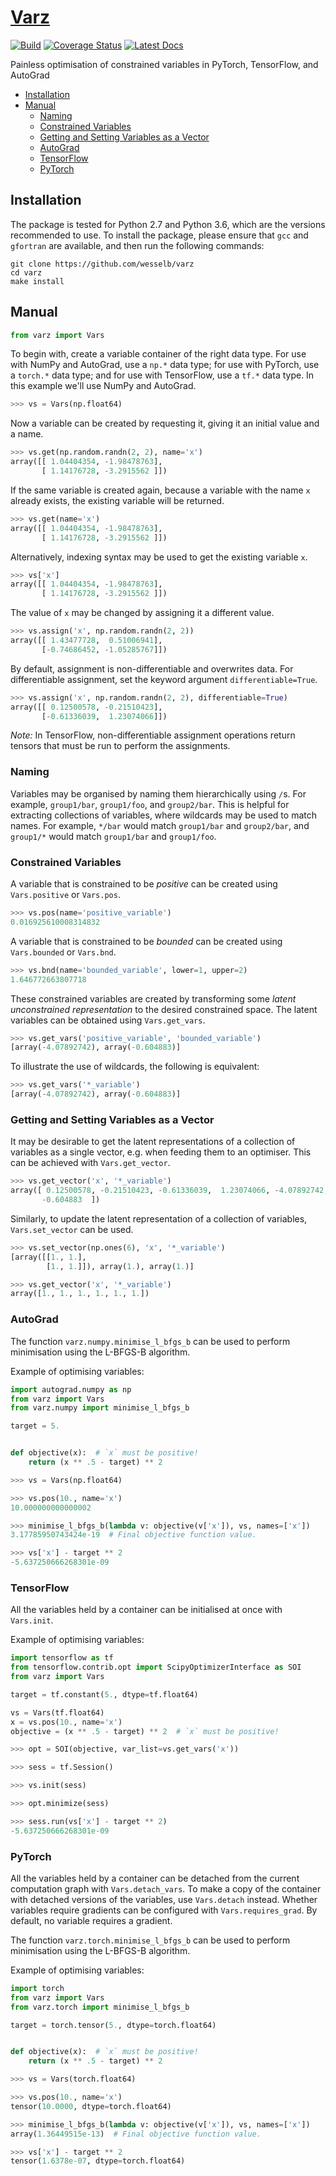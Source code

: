 # [Varz](http://github.com/wesselb/varz)

[![Build](https://travis-ci.org/wesselb/varz.svg?branch=master)](https://travis-ci.org/wesselb/varz)
[![Coverage Status](https://coveralls.io/repos/github/wesselb/varz/badge.svg?branch=master&service=github)](https://coveralls.io/github/wesselb/varz?branch=master)
[![Latest Docs](https://img.shields.io/badge/docs-latest-blue.svg)](https://wesselb.github.io/varz)

Painless optimisation of constrained variables in PyTorch, TensorFlow, and 
AutoGrad

* [Installation](#installation)
* [Manual](#manual)
    - [Naming](#naming)
    - [Constrained Variables](#constrained-variables)
    - [Getting and Setting Variables as a Vector](#getting-and-setting-variables-as-a-vector)
    - [AutoGrad](#autograd)
    - [TensorFlow](#tensorflow)
    - [PyTorch](#pytorch)

## Installation

The package is tested for Python 2.7 and Python 3.6, which are the versions 
recommended to use.
To install the package, please ensure that `gcc` and `gfortran` are 
available, and then run the following commands:

```
git clone https://github.com/wesselb/varz
cd varz
make install
```

## Manual

```python
from varz import Vars
```

To begin with, create a variable container of the right data type.
For use with NumPy and AutoGrad, use a `np.*` data type;
for use with PyTorch, use a `torch.*` data type;
and for use with TensorFlow, use a `tf.*` data type.
In this example we'll use NumPy and AutoGrad.

```python
>>> vs = Vars(np.float64)
```

Now a variable can be created by requesting it, giving it an initial value and
a name.
 
```python
>>> vs.get(np.random.randn(2, 2), name='x')
array([[ 1.04404354, -1.98478763],
       [ 1.14176728, -3.2915562 ]])
```

If the same variable is created again, because a variable with the name `x` 
already exists, the existing variable will be returned.

```python
>>> vs.get(name='x')
array([[ 1.04404354, -1.98478763],
       [ 1.14176728, -3.2915562 ]])
```

Alternatively, indexing syntax may be used to get the existing variable `x`.

```python
>>> vs['x']
array([[ 1.04404354, -1.98478763],
       [ 1.14176728, -3.2915562 ]])
```

The value of `x` may be changed by assigning it a different value.

```python
>>> vs.assign('x', np.random.randn(2, 2))
array([[ 1.43477728,  0.51006941],
       [-0.74686452, -1.05285767]])
```

By default, assignment is non-differentiable and overwrites data.
For differentiable assignment, set the keyword argument `differentiable=True`.

```python
>>> vs.assign('x', np.random.randn(2, 2), differentiable=True)
array([[ 0.12500578, -0.21510423],
       [-0.61336039,  1.23074066]])
```

*Note:* In TensorFlow, non-differentiable assignment operations return tensors 
that must be run to perform the assignments.

### Naming

Variables may be organised by naming them hierarchically using `/`s. 
For example, `group1/bar`, `group1/foo`, and `group2/bar`.
This is helpful for extracting collections of variables, where wildcards may 
be used to match names.
For example, `*/bar` would match `group1/bar` and `group2/bar`, and 
`group1/*` would match `group1/bar` and `group1/foo`.

### Constrained Variables

A variable that is constrained to be *positive* can be created using
`Vars.positive` or `Vars.pos`.

```python
>>> vs.pos(name='positive_variable')
0.016925610008314832
```

A variable that is constrained to be *bounded* can be created using
`Vars.bounded` or `Vars.bnd`.

```python
>>> vs.bnd(name='bounded_variable', lower=1, upper=2)
1.646772663807718
```

These constrained variables are created by transforming some *latent 
unconstrained representation* to the desired constrained space.
The latent variables can be obtained using `Vars.get_vars`.

```python
>>> vs.get_vars('positive_variable', 'bounded_variable')
[array(-4.07892742), array(-0.604883)]
```

To illustrate the use of wildcards, the following is equivalent:

```python
>>> vs.get_vars('*_variable')
[array(-4.07892742), array(-0.604883)]
```

### Getting and Setting Variables as a Vector

It may be desirable to get the latent representations of a collection of 
variables as a single vector, e.g. when feeding them to an optimiser.
This can be achieved with `Vars.get_vector`.

```python
>>> vs.get_vector('x', '*_variable')
array([ 0.12500578, -0.21510423, -0.61336039,  1.23074066, -4.07892742,
       -0.604883  ])
```

Similarly, to update the latent representation of a collection of variables,
`Vars.set_vector` can be used.

```python
>>> vs.set_vector(np.ones(6), 'x', '*_variable')
[array([[1., 1.],
        [1., 1.]]), array(1.), array(1.)]

>>> vs.get_vector('x', '*_variable')
array([1., 1., 1., 1., 1., 1.])
```

### AutoGrad

The function `varz.numpy.minimise_l_bfgs_b` can be used to perform minimisation 
using the L-BFGS-B algorithm.

Example of optimising variables:

```python
import autograd.numpy as np
from varz import Vars
from varz.numpy import minimise_l_bfgs_b

target = 5.


def objective(x):  # `x` must be positive!
    return (x ** .5 - target) ** 2  
```

```python
>>> vs = Vars(np.float64)

>>> vs.pos(10., name='x')
10.000000000000002

>>> minimise_l_bfgs_b(lambda v: objective(v['x']), vs, names=['x'])
3.17785950743424e-19  # Final objective function value.

>>> vs['x'] - target ** 2
-5.637250666268301e-09
```

### TensorFlow

All the variables held by a container can be initialised at once with
`Vars.init`.

Example of optimising variables:

```python
import tensorflow as tf
from tensorflow.contrib.opt import ScipyOptimizerInterface as SOI
from varz import Vars

target = tf.constant(5., dtype=tf.float64)

vs = Vars(tf.float64)
x = vs.pos(10., name='x')
objective = (x ** .5 - target) ** 2  # `x` must be positive!
```

```python
>>> opt = SOI(objective, var_list=vs.get_vars('x'))

>>> sess = tf.Session()

>>> vs.init(sess)

>>> opt.minimize(sess)

>>> sess.run(vs['x'] - target ** 2)
-5.637250666268301e-09
```

### PyTorch

All the variables held by a container can be detached from the current 
computation graph with `Vars.detach_vars`.
To make a copy of the container with detached versions of the variables, use
`Vars.detach` instead.
Whether variables require gradients can be configured with `Vars.requires_grad`.
By default, no variable requires a gradient.

The function `varz.torch.minimise_l_bfgs_b` can be used to perform minimisation 
using the L-BFGS-B algorithm.

Example of optimising variables:

```python
import torch
from varz import Vars
from varz.torch import minimise_l_bfgs_b

target = torch.tensor(5., dtype=torch.float64)


def objective(x):  # `x` must be positive!
    return (x ** .5 - target) ** 2
```

```python
>>> vs = Vars(torch.float64)

>>> vs.pos(10., name='x')
tensor(10.0000, dtype=torch.float64)

>>> minimise_l_bfgs_b(lambda v: objective(v['x']), vs, names=['x'])
array(1.36449515e-13)  # Final objective function value.

>>> vs['x'] - target ** 2
tensor(1.6378e-07, dtype=torch.float64)
```
